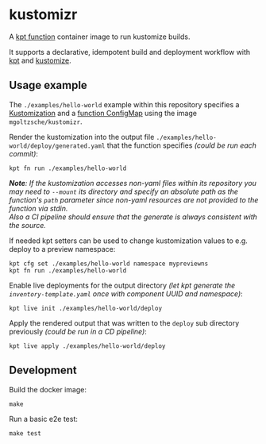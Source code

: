 kustomizr
=

A [kpt function](https://googlecontainertools.github.io/kpt/guides/producer/functions/#declaring-functions)
container image to run kustomize builds.

It supports a declarative, idempotent build and deployment workflow
with [kpt](https://github.com/GoogleContainerTools/kpt)
and [kustomize](https://github.com/kubernetes-sigs/kustomize).

## Usage example

The `./examples/hello-world` example within this repository specifies a
[Kustomization](./examples/hello-world/kustomization.yaml) and a
[function ConfigMap](./examples/hello-world/functions.yaml) using the image `mgoltzsche/kustomizr`.  

Render the kustomization into the output file `./examples/hello-world/deploy/generated.yaml` that the function specifies
_(could be run each commit)_:
```
kpt fn run ./examples/hello-world
```
_**Note**: If the kustomization accesses non-yaml files within its repository you may need to `--mount` its directory and specify an absolute path as the function's `path` parameter since non-yaml resources are not provided to the function via stdin._  
_Also a CI pipeline should ensure that the generate is always consistent with the source._  

If needed kpt setters can be used to change kustomization values to e.g. deploy to a preview namespace:
```
kpt cfg set ./examples/hello-world namespace mypreviewns
kpt fn run ./examples/hello-world
```

Enable live deployments for the output directory _(let kpt generate the `inventory-template.yaml` once with component UUID and namespace)_:
```
kpt live init ./examples/hello-world/deploy
```

Apply the rendered output that was written to the `deploy` sub directory previously _(could be run in a CD pipeline)_:
```
kpt live apply ./examples/hello-world/deploy
```

## Development

Build the docker image:
```
make
```

Run a basic e2e test:
```
make test
```